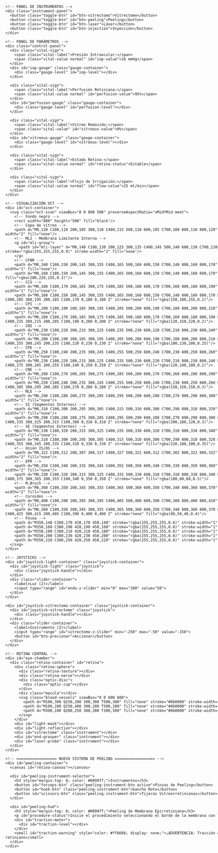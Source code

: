 <!DOCTYPE html>
<html lang="es">
<head>
  <meta charset="UTF-8">
  <meta name="viewport" content="width=device-width, initial-scale=1.0, maximum-scale=1.0, user-scalable=no">
  <title>Simulador Quirúrgico Retiniano Avanzado</title>
  <style>
    /* ================== ESTILOS BASE ================== */
    * {
      box-sizing: border-box;
      -webkit-tap-highlight-color: transparent;
    }
    
    body {
      margin: 0;
      padding: 0;
      background: #000;
      overflow: hidden;
      font-family: -apple-system, BlinkMacSystemFont, 'Segoe UI', Roboto, Oxygen, Ubuntu, Cantarell, sans-serif;
      color: white;
      touch-action: manipulation;
    }
    
    #container {
      position: relative;
      width: 100vw;
      height: 100vh;
      perspective: 1200px;
    }
    
    /* ================== RETINA CENTRAL ================== */
    #eye-chamber {
      position: absolute;
      width: 100%;
      height: 100%;
      display: flex;
      justify-content: center;
      align-items: center;
      touch-action: none;
    }
    
    .retina-container {
      position: relative;
      width: 80vmin;
      height: 80vmin;
      max-width: 600px;
      max-height: 600px;
      transform-style: preserve-3d;
      perspective: 1200px;
      border-radius: 50%;
      overflow: hidden;
      transition: transform 0.3s ease;
    }
    
    .retina-sphere {
      position: absolute;
      width: 100%;
      height: 100%;
      border-radius: 50%;
      background: radial-gradient(circle at center, #400000 0%, #300000 40%, #200000 70%, #100000 90%);
      transform: rotateX(20deg) translateZ(50px);
      box-shadow: inset 0 0 150px rgba(200,0,0,0.3),
                  inset 0 0 50px rgba(255,0,0,0.2),
                  0 0 100px rgba(0,0,0,0.9);
    }
    
    .retina-texture {
      position: absolute;
      width: 100%;
      height: 100%;
      background: radial-gradient(circle at 50% 50%, rgba(255,200,200,0.3) 0%, rgba(255,150,150,0.2) 80%),
                  url('data:image/svg+xml;utf8,<svg xmlns="http://www.w3.org/2000/svg" width="100" height="100" viewBox="0 0 100 100"><circle cx="50" cy="50" r="40" fill="none" stroke="rgba(255,100,100,0.2)" stroke-width="1"/></svg>');
      background-size: 100%, 20px 20px;
      opacity: 0.9;
      border-radius: 50%;
      mix-blend-mode: multiply;
    }
    
    .macula {
      position: absolute;
      width: 80px;
      height: 80px;
      background: radial-gradient(circle at center, rgba(255,220,180,0.5) 0%, rgba(255,200,150,0.3) 70%, transparent 100%);
      border-radius: 50%;
      top: 50%;
      left: 50%;
      transform: translate(-50%, -50%);
      z-index: 2;
    }
    
    .blood-vessels {
      position: absolute;
      width: 100%;
      height: 100%;
      z-index: 3;
      pointer-events: none;
    }
    
    .retina-nerve {
      position: absolute;
      width: 100%;
      height: 100%;
      border-radius: 50%;
      background: url('data:image/svg+xml;utf8,<svg xmlns="http://www.w3.org/2000/svg" width="200" height="200"><path d="M0,0 Q50,50 100,0 T200,0" stroke="rgba(255,255,255,0.05)" stroke-width="2" fill="none"/></svg>') center/cover;
      pointer-events: none;
      opacity: 0.5;
      z-index: 4;
    }
    
    .optic-disc {
      position: absolute;
      width: 70px;
      height: 70px;
      background-color: rgba(200,100,100,0.3);
      border-radius: 50%;
      top: 50%;
      left: 25%;
      transform: translate(-50%, -50%);
      box-shadow: inset 0 0 15px rgba(200,50,50,0.4), 0 0 20px rgba(200,50,50,0.3);
      z-index: 5;
    }
    
    .optic-cup {
      position: absolute;
      width: 30px;
      height: 30px;
      background-color: rgba(200,50,50,0.4);
      border-radius: 50%;
      top: 50%;
      left: 50%;
      transform: translate(-50%, -50%);
      box-shadow: inset 0 0 10px rgba(150,30,30,0.5);
      z-index: 6;
    }
    
    /* ================== CAMPO DE VISIÓN – Endoiluminador ================== */
    #light-mask {
      position: absolute;
      top: 0;
      left: 0;
      width: 100%;
      height: 100%;
      background: rgba(0,0,0,0.85);
      mask-image: radial-gradient(circle at var(--light-x, 50%) var(--light-y, 50%), transparent var(--light-size, 80px), black calc(var(--light-size, 80px) + 40px));
      -webkit-mask-image: radial-gradient(circle at var(--light-x, 50%) var(--light-y, 50%), transparent var(--light-size, 80px), black calc(var(--light-size, 80px) + 40px));
      transition: all 0.3s ease;
      border-radius: 50%;
      pointer-events: none;
      z-index: 7;
    }
    
    #light-reflection {
      position: absolute;
      width: 100%;
      height: 100%;
      background: radial-gradient(circle at var(--light-x, 50%) var(--light-y, 50%), rgba(255,255,220,0.9) calc(var(--light-size, 80px)*0.2), rgba(255,200,150,0.5) calc(var(--light-size, 80px)*0.4), transparent var(--light-size, 80px));
      opacity: 0;
      transition: opacity 0.3s ease;
      border-radius: 50%;
      pointer-events: none;
      z-index: 8;
    }
    
    /* ================== INSTRUMENTOS QUIRÚRGICOS ================== */
    #vitrectome, #end-grasper, #laser-probe {
      position: absolute;
      left: 50%;
      top: 50%;
      transform: translate(-50%, -50%);
      display: none;
      z-index: 10;
    }
    
    #vitrectome {
      width: 20px;
      height: 120px;
      background: linear-gradient(to bottom, #aaa, #ddd 20%, #fff 40%, #ddd 60%, #aaa 80%);
      border: 1px solid #999;
      border-radius: 10px;
      box-shadow: 0 0 10px rgba(0,0,0,0.5);
    }
    
    #vitrectome::after {
      content: '';
      position: absolute;
      bottom: -8px;
      left: 50%;
      transform: translateX(-50%);
      width: 15px;
      height: 15px;
      background: radial-gradient(circle, #fff 0%, #ccc 50%, #999 100%);
      border-radius: 50%;
      box-shadow: 0 0 5px rgba(0,0,0,0.5);
    }
    
    #end-grasper {
      width: 18px;
      height: 110px;
      background: linear-gradient(to bottom, #bbb, #eee 20%, #fff 40%, #eee 60%, #bbb 80%);
      border: 1px solid #999;
      border-radius: 10px;
      box-shadow: 0 0 8px rgba(0,0,0,0.5);
    }
    
    #end-grasper::after {
      content: '';
      position: absolute;
      bottom: -10px;
      left: 50%;
      transform: translateX(-50%);
      width: 12px;
      height: 8px;
      background: #fff;
      border-radius: 4px;
      box-shadow: 0 0 5px rgba(0,0,0,0.5);
    }
    
    #laser-probe {
      width: 4px;
      height: 100px;
      background: linear-gradient(to bottom, #f00, #ff0 30%, #f00 70%);
      border-radius: 2px;
      box-shadow: 0 0 10px rgba(255,0,0,0.8);
    }

    /* ================== NUEVOS ESTILOS PARA PEELING (de practica6) ================== */
    #peeling-container {
      position: absolute;
      top: 0;
      left: 0;
      width: 100%;
      height: 100%;
      display: none;
      z-index: 20;
    }

    #retina-canvas {
      position: absolute;
      top: 50%;
      left: 50%;
      transform: translate(-50%, -50%);
      border-radius: 50%;
      box-shadow: 0 0 60px rgba(0, 100, 255, 0.3);
      cursor: crosshair;
      z-index: 21;
    }
    
    #peeling-hud {
      position: absolute;
      bottom: 20px;
      left: 50%;
      transform: translateX(-50%);
      background: rgba(0, 0, 0, 0.7);
      color: white;
      padding: 15px;
      border-radius: 10px;
      border-top: 3px solid #0099ff;
      max-width: 600px;
      text-align: center;
      z-index: 22;
    }
    
    #traction-meter {
      margin-top: 10px;
      height: 10px;
      background: #333;
      border-radius: 5px;
      overflow: hidden;
    }
    
    #traction-level {
      height: 100%;
      width: 0%;
      background: linear-gradient(90deg, #00ff00, #ffcc00, #ff0000);
      transition: width 0.1s;
    }
    
    .complication {
      position: absolute;
      background: rgba(200, 0, 0, 0.7);
      border-radius: 50%;
      pointer-events: none;
      transform: translate(-50%, -50%);
      z-index: 23;
    }
    
    #peeling-instrument-selector {
      position: absolute;
      top: 20px;
      right: 20px;
      background: rgba(0, 0, 0, 0.7);
      padding: 10px;
      border-radius: 10px;
      color: white;
      z-index: 24;
    }
    
    .peeling-instrument-btn {
      background: #333;
      border: none;
      color: white;
      padding: 8px 12px;
      margin: 5px;
      border-radius: 5px;
      cursor: pointer;
    }
    
    .peeling-instrument-btn.active {
      background: #0099ff;
      box-shadow: 0 0 10px rgba(0, 153, 255, 0.7);
    }
    
    .membrane-flap {
      position: absolute;
      background: rgba(150, 200, 255, 0.3);
      border: 1px solid rgba(180, 220, 255, 0.6);
      border-radius: 50%;
      transform-origin: center;
      pointer-events: none;
      z-index: 25;
    }

    /* ================== INTERFAZ DE USUARIO ================== */
    /* Panel de instrumentos */
    .instrument-panel {
      position: absolute;
      top: 20px;
      left: 50%;
      transform: translateX(-50%);
      background: rgba(0,0,0,0.7);
      padding: 12px 15px;
      border-radius: 10px;
      z-index: 5000;
      display: flex;
      flex-wrap: wrap;
      justify-content: center;
      max-width: 95%;
      box-shadow: 0 4px 15px rgba(0,0,0,0.5);
    }
    
    .toggle-btn {
      background: #1e3a8a;
      color: white;
      padding: 10px 15px;
      border: none;
      border-radius: 8px;
      cursor: pointer;
      font-size: clamp(0.8rem, 2.5vw, 1rem);
      margin: 5px;
      min-width: 80px;
      transition: all 0.2s;
      font-weight: 500;
    }
    
    .toggle-btn.active {
      background: #3b82f6;
      box-shadow: 0 0 15px #3b82f6;
    }
    
    /* Panel de controles */
    .control-panel {
      position: absolute;
      right: 20px;
      top: 150px;
      background: rgba(10,10,10,0.95);
      padding: 15px;
      border-radius: 12px;
      z-index: 5000;
      font-size: clamp(0.7rem, 2vw, 0.9rem);
      width: 160px;
      max-height: 80vh;
      overflow-y: auto;
      -webkit-overflow-scrolling: touch;
      box-shadow: 0 4px 15px rgba(0,0,0,0.5);
      border: 1px solid #333;
    }
    
    .vital-sign {
      display: flex;
      justify-content: space-between;
      margin: 12px 0;
      flex-wrap: wrap;
    }
    
    .vital-label {
      color: #ccc;
      font-size: 0.85em;
      width: 60%;
    }
    
    .vital-value {
      font-family: 'Courier New', monospace;
      font-weight: bold;
      font-size: 0.95em;
      width: 40%;
      text-align: right;
    }
    
    .normal { color: #2ecc71; }
    .warning { color: #f39c12; }
    .danger { color: #e74c3c; }
    
    .gauge-container {
      width: 100%;
      height: 8px;
      background: #333;
      border-radius: 4px;
      margin: 5px 0 12px 0;
      overflow: hidden;
    }
    
    .gauge-level {
      height: 100%;
      border-radius: 4px;
      transition: width 0.5s ease;
    }
    
    #iop-gauge .gauge-level {
      background: linear-gradient(to right, #2ecc71, #f39c12, #e74c3c);
    }
    
    #perfusion-gauge .gauge-level {
      background: linear-gradient(to right, #3498db, #9b59b6);
    }
    
    #vitreous-gauge .gauge-level {
      background: linear-gradient(to right, #1abc9c, #f1c40f);
    }
    
    /* Joysticks */
    .joystick-container {
      position: absolute;
      bottom: 20px;
      display: flex;
      flex-direction: column;
      align-items: center;
      gap: 15px;
      z-index: 3000;
    }
    
    #joystick-light-container {
      left: 20px;
    }
    
    #joystick-vitrectomo-container {
      right: 20px;
    }
    
    .joystick {
      width: 90px;
      height: 90px;
      background: rgba(255,255,255,0.1);
      border: 2px solid rgba(255,255,255,0.3);
      border-radius: 50%;
      display: flex;
      align-items: center;
      justify-content: center;
      touch-action: none;
      position: relative;
      box-shadow: 0 4px 10px rgba(0,0,0,0.3);
    }
    
    .joystick .joystick-handle {
      width: 35px;
      height: 35px;
      background: rgba(255,255,255,0.6);
      border-radius: 50%;
      position: absolute;
      transition: transform 0.1s ease;
    }
    
    /* Controles Z */
    .slider-container {
      display: flex;
      flex-direction: column;
      align-items: center;
      width: 100%;
      background: rgba(0,0,0,0.5);
      padding: 10px;
      border-radius: 10px;
    }
    
    .slider-container label {
      font-size: 0.75rem;
      margin-bottom: 8px;
      text-align: center;
      color: #eee;
      font-weight: 500;
    }
    
    input[type="range"] {
      width: 100%;
      -webkit-appearance: none;
      height: 8px;
      background: #333;
      border-radius: 4px;
      margin: 5px 0 10px 0;
    }
    
    input[type="range"]::-webkit-slider-thumb {
      -webkit-appearance: none;
      width: 20px;
      height: 20px;
      background: #3b82f6;
      border-radius: 50%;
      cursor: pointer;
      border: 2px solid white;
    }
    
    #btn-precionar {
      background: #dc2626;
      color: white;
      padding: 10px 15px;
      border: none;
      border-radius: 8px;
      cursor: pointer;
      font-size: 0.9rem;
      margin-top: 5px;
      width: 100%;
      font-weight: bold;
      box-shadow: 0 2px 8px rgba(0,0,0,0.3);
      transition: all 0.2s;
    }
    
    #btn-precionar:active {
      transform: scale(0.95);
    }
    
    /* Mini mapa */
    #miniMapContainer {
      position: absolute;
      top: 20px;
      right: 20px;
      width: 150px;
      height: 110px;
      overflow: hidden;
      border-radius: 8px;
      z-index: 2000;
      background: rgba(0,0,0,0.7);
      border: 1px solid #333;
      box-shadow: 0 4px 10px rgba(0,0,0,0.3);
    }
    
    #eyeCrossSection {
      width: 100%;
      height: 100%;
      display: block;
    }
    
    /* OCT */
    #oct-container {
      position: absolute;
      top: 150px;
      left: 20px;
      z-index: 1000;
      width: 180px;
      height: 140px;
      background: rgba(0,0,0,0.7);
      border-radius: 8px;
      border: 1px solid #333;
      overflow: hidden;
      box-shadow: 0 4px 10px rgba(0,0,0,0.3);
    }
    
    #oct-container svg {
      width: 100%;
      height: 100%;
    }
    
    /* Efectos visuales */
    .laser-spot {
      width: 25px;
      height: 25px;
      background: radial-gradient(circle, rgba(255,50,50,0.8), transparent 70%);
      border-radius: 50%;
      position: absolute;
      pointer-events: none;
      animation: laser-fade 2.5s ease-out forwards;
      z-index: 15;
    }
    
    @keyframes laser-fade {
      0% { opacity: 1; transform: scale(1); }
      100% { opacity: 0; transform: scale(0.3); }
    }
    
    .laser-burn {
      width: 6px;
      height: 6px;
      background: radial-gradient(circle, white 0%, rgba(255,255,255,0.6) 60%, transparent 80%);
      border-radius: 50%;
      position: absolute;
      pointer-events: none;
      z-index: 16;
    }
    
    .vitreous-particle {
      width: 5px;
      height: 5px;
      background: rgba(255,255,255,0.9);
      border-radius: 50%;
      position: absolute;
      pointer-events: none;
      animation: float-particle 1.5s ease-out forwards;
      z-index: 12;
    }
    
    @keyframes float-particle {
      100% { transform: translate(var(--tx, 0px), var(--ty, 0px)); opacity: 0; }
    }
    
    .injection-bubble {
      position: absolute;
      background: rgba(200,230,255,0.7);
      border-radius: 50%;
      pointer-events: none;
      z-index: 3;
      filter: blur(1px);
      animation: bubble-float 4s ease-in-out forwards;
    }
    
    @keyframes bubble-float {
      100% { 
        transform: translate(calc(var(--tx)*1px), calc(var(--ty)*1px));
        opacity: 0;
      }
    }
    
    /* ================== RESPONSIVE ADJUSTMENTS ================== */
    @media (max-width: 768px) {
      .retina-container {
        width: 90vmin;
        height: 90vmin;
      }
      
      .instrument-panel {
        top: 10px;
        padding: 10px;
      }
      
      .toggle-btn {
        padding: 8px 12px;
        min-width: 70px;
        margin: 4px;
        font-size: 0.8rem;
      }
      
      .control-panel {
        width: 140px;
        padding: 12px;
        font-size: 0.75rem;
      }
      
      .joystick {
        width: 80px;
        height: 80px;
      }
      
      #miniMapContainer, #oct-container {
        width: 130px;
        height: 100px;
      }
    }
    
    @media (max-width: 480px) {
      .retina-container {
        width: 95vmin;
        height: 95vmin;
      }
      
      .instrument-panel {
        width: 98%;
        padding: 8px;
      }
      
      .toggle-btn {
        padding: 7px 10px;
        min-width: 65px;
        font-size: 0.75rem;
        margin: 3px;
      }
      
      .control-panel {
        width: 130px;
        padding: 10px;
        right: 10px;
      }
      
      .joystick {
        width: 75px;
        height: 75px;
      }
      
      .joystick-container {
        bottom: 15px;
      }
      
      #miniMapContainer, #oct-container {
        width: 110px;
        height: 85px;
      }
    }
  </style>
</head>
<body>
  <div id="container">
    <!-- MINI MAPA -->
    <div id="miniMapContainer">
      <svg id="eyeCrossSection" viewBox="0 0 800 600" preserveAspectRatio="xMidYMid meet">
        <defs>
          <radialGradient id="bgGradient" cx="50%" cy="50%" r="70%">
            <stop offset="0%" stop-color="#1E293B" />
            <stop offset="100%" stop-color="#0F172A" />
          </radialGradient>
          <radialGradient id="lensGradient" cx="50%" cy="50%" r="50%">
            <stop offset="0%" stop-color="#E0F7FA" stop-opacity="0.9" />
            <stop offset="70%" stop-color="#B2EBF2" stop-opacity="0.8" />
            <stop offset="100%" stop-color="#80DEEA" stop-opacity="0.7" />
          </radialGradient>
          <filter id="dropShadow" x="-20%" y="-20%" width="140%" height="140%">
            <feGaussianBlur in="SourceAlpha" stdDeviation="8" />
            <feOffset dx="0" dy="4" result="offsetblur" />
            <feComponentTransfer>
              <feFuncA type="linear" slope="0.3" />
            </feComponentTransfer>
            <feMerge>
              <feMergeNode />
              <feMergeNode in="SourceGraphic" />
            </feMerge>
          </filter>
        </defs>
        <rect width="800" height="600" fill="url(#bgGradient)" />
        <ellipse cx="400" cy="150" rx="100" ry="65" fill="url(#lensGradient)" filter="url(#dropShadow)" />
        <ellipse cx="400" cy="150" rx="95" ry="60" fill="none" stroke="#B3E5FC" stroke-width="2" />
        <circle cx="400" cy="150" r="55" fill="none" stroke="url(#irisGradient)" stroke-width="15" />
        <circle cx="400" cy="150" r="30" fill="#000000" />
        <circle cx="400" cy="300" r="250" fill="none" stroke="#E0E0E0" stroke-width="4" />
        <circle cx="400" cy="300" r="240" fill="#400000" opacity="0.8" />
        <circle id="miniCenter" cx="400" cy="300" r="8" fill="#00f7ff" />
        <line id="probeLight" x1="225" y1="100" x2="350" y2="300" stroke="#FFFFFF" stroke-width="9" stroke-linecap="round" />
        <line id="probeLightInner" x1="225" y1="100" x2="350" y2="300" stroke="#FFFFFF" stroke-width="6" stroke-linecap="round" />
        <line id="probeForceps" x1="575" y1="100" x2="450" y2="300" stroke="#FFFFFF" stroke-width="9" stroke-linecap="round" />
        <line id="probeForcepsInner" x1="575" y1="100" x2="450" y2="300" stroke="#FFFFFF" stroke-width="6" stroke-linecap="round" />
      </svg>
    </div>

    <!-- PANEL DE INSTRUMENTOS -->
    <div class="instrument-panel">
      <button class="toggle-btn" id="btn-vitrectomo">Vitrectomo</button>
      <button class="toggle-btn" id="btn-peeling">Peeling</button>
      <button class="toggle-btn" id="btn-laser">Láser</button>
      <button class="toggle-btn" id="btn-injection">Inyección</button>
    </div>

    <!-- PANEL DE PARÁMETROS -->
    <div class="control-panel">
      <div class="vital-sign">
        <span class="vital-label">Presión Intraocular:</span>
        <span class="vital-value normal" id="iop-value">16 mmHg</span>
      </div>
      <div id="iop-gauge" class="gauge-container">
        <div class="gauge-level" id="iop-level"></div>
      </div>
      
      <div class="vital-sign">
        <span class="vital-label">Perfusión Retiniana:</span>
        <span class="vital-value normal" id="perfusion-value">95%</span>
      </div>
      <div id="perfusion-gauge" class="gauge-container">
        <div class="gauge-level" id="perfusion-level"></div>
      </div>
      
      <div class="vital-sign">
        <span class="vital-label">Vitreo Removido:</span>
        <span class="vital-value" id="vitreous-value">0%</span>
      </div>
      <div id="vitreous-gauge" class="gauge-container">
        <div class="gauge-level" id="vitreous-level"></div>
      </div>
      
      <div class="vital-sign">
        <span class="vital-label">Estado Retina:</span>
        <span class="vital-value normal" id="retina-status">Estable</span>
      </div>
      
      <div class="vital-sign">
        <span class="vital-label">Flujo de Irrigación:</span>
        <span class="vital-value normal" id="flow-value">25 ml/min</span>
      </div>
    </div>

    <!-- VISUALIZACIÓN OCT -->
    <div id="oct-container">
      <svg class="oct-scan" viewBox="0 0 800 500" preserveAspectRatio="xMidYMid meet">
        <!-- Fondo negro -->
        <rect width="800" height="500" fill="black"/>
        <!-- Capa de vítreo -->
        <path d="M0,120 C100,110 200,105 300,110 C400,115 500,110 600,105 C700,100 800,110 800,120" stroke="rgba(0,0,255,0.1)" stroke-width="2" fill="none"/>
        <!-- MLI - Membrana Limitante Interna -->
        <g id="mli-group">
          <path id="mli-layer" d="M0,140 C100,130 200,125 300,135 C400,145 500,140 600,130 C700,120 800,140 800,150" stroke="rgba(255,255,255,0.9)" stroke-width="2" fill="none"/>
        </g>
        <!-- CFNR -->
        <path d="M0,160 C100,150 200,145 300,155 C400,165 500,160 600,150 C700,140 800,160 800,170" stroke="rgba(255,255,255,0.8)" stroke-width="1" fill="none"/>
        <path d="M0,160 C100,150 200,145 300,155 C400,165 500,160 600,150 C700,140 800,160 800,170" stroke="none" fill="rgba(200,220,255,0.3)"/>
        <!-- CCG -->
        <path d="M0,180 C100,170 200,165 300,175 C400,185 500,180 600,170 C700,160 800,180 800,190" stroke="rgba(255,255,255,0.8)" stroke-width="1" fill="none"/>
        <path d="M0,160 C100,150 200,145 300,155 C400,165 500,160 600,150 C700,140 800,160 800,170 L800,190 C700,180 600,190 500,200 C400,205 300,195 200,185 C100,170 0,180 0,180 Z" stroke="none" fill="rgba(150,180,255,0.2)"/>
        <!-- CPI -->
        <path d="M0,200 C100,190 200,185 300,195 C400,205 500,200 600,190 C700,180 800,200 800,210" stroke="rgba(255,255,255,0.8)" stroke-width="1" fill="none"/>
        <path d="M0,180 C100,170 200,165 300,175 C400,185 500,180 600,170 C700,160 800,180 800,190 L800,210 C700,200 600,210 500,220 C400,225 300,215 200,205 C100,190 0,200 0,200 Z" stroke="none" fill="rgba(120,150,220,0.2)"/>
        <!-- CNI -->
        <path d="M0,230 C100,220 200,215 300,225 C400,235 500,230 600,220 C700,210 800,230 800,240" stroke="rgba(255,255,255,0.8)" stroke-width="1" fill="none"/>
        <path d="M0,200 C100,190 200,185 300,195 C400,205 500,200 600,190 C700,180 800,200 800,210 L800,240 C700,230 600,240 500,250 C400,255 300,245 200,235 C100,220 0,230 0,230 Z" stroke="none" fill="rgba(100,130,200,0.25)"/>
        <!-- CPE -->
        <path d="M0,250 C100,240 200,235 300,245 C400,255 500,250 600,240 C700,230 800,250 800,260" stroke="rgba(255,255,255,0.8)" stroke-width="1" fill="none"/>
        <path d="M0,230 C100,220 200,215 300,225 C400,235 500,230 600,220 C700,210 800,230 800,240 L800,260 C700,250 600,260 500,270 C400,275 300,265 200,255 C100,240 0,250 0,250 Z" stroke="none" fill="rgba(120,140,180,0.2)"/>
        <!-- CNE -->
        <path d="M0,280 C100,270 200,265 300,275 C400,285 500,280 600,270 C700,260 800,280 800,290" stroke="rgba(255,255,255,0.8)" stroke-width="1" fill="none"/>
        <path d="M0,250 C100,240 200,235 300,245 C400,255 500,250 600,240 C700,230 800,250 800,260 L800,290 C700,280 600,290 500,300 C400,305 300,295 200,285 C100,270 0,280 0,280 Z" stroke="none" fill="rgba(150,150,150,0.3)"/>
        <!-- MLE -->
        <path d="M0,290 C100,280 200,275 300,285 C400,295 500,290 600,280 C700,270 800,290 800,300" stroke="rgba(255,255,255,0.9)" stroke-width="1" fill="none"/>
        <!-- SI (Segmentos Internos) -->
        <path d="M0,310 C100,300 200,295 300,305 C400,315 500,310 600,300 C700,290 800,310 800,320" stroke="rgba(255,255,255,0.8)" stroke-width="1" fill="none"/>
        <path d="M0,290 C100,280 200,275 300,285 C400,295 500,290 600,280 C700,270 800,290 800,300 L800,320 C700,310 600,320 500,330 C400,335 300,325 200,315 C100,300 0,310 0,310 Z" stroke="none" fill="rgba(200,180,120,0.3)"/>
        <!-- SE (Segmentos Externos) -->
        <path d="M0,330 C100,320 200,315 300,325 C400,335 500,330 600,320 C700,310 800,330 800,340" stroke="rgba(255,255,255,0.8)" stroke-width="1" fill="none"/>
        <path d="M0,310 C100,300 200,295 300,305 C400,315 500,310 600,300 C700,290 800,310 800,320 L800,340 C700,330 600,340 500,350 C400,355 300,345 200,335 C100,320 0,330 0,330 Z" stroke="none" fill="rgba(220,180,100,0.35)"/>
        <!-- Unión IS/OS -->
        <path d="M0,322 C100,312 200,307 300,317 C400,327 500,322 600,312 C700,302 800,322 800,332" stroke="rgba(255,255,255,0.9)" stroke-width="2" fill="none"/>
        <!-- EPR -->
        <path d="M0,350 C100,340 200,335 300,345 C400,355 500,350 600,340 C700,330 800,350 800,360" stroke="rgba(255,255,255,0.9)" stroke-width="2" fill="none"/>
        <path d="M0,330 C100,320 200,315 300,325 C400,335 500,330 600,320 C700,310 800,330 800,340 L800,360 C700,350 600,360 500,370 C400,375 300,365 200,355 C100,340 0,350 0,350 Z" stroke="none" fill="rgba(100,80,60,0.5)"/>
        <!-- M.Bruch -->
        <path d="M0,360 C100,350 200,345 300,355 C400,365 500,360 600,350 C700,340 800,360 800,370" stroke="rgba(255,255,255,0.9)" stroke-width="2" fill="none"/>
        <!-- Coroides -->
        <path d="M0,400 C100,390 200,385 300,395 C400,405 500,400 600,390 C700,380 800,400 800,410" stroke="rgba(255,255,255,0.5)" stroke-width="1" fill="none"/>
        <path d="M0,360 C100,350 200,345 300,355 C400,365 500,360 600,350 C700,340 800,360 800,370 L800,410 C700,400 600,410 500,420 C400,425 300,415 200,405 C100,390 0,400 0,400 Z" stroke="none" fill="rgba(80,50,40,0.4)"/>
        <!-- Fóvea -->
        <path d="M350,140 C380,170 420,170 450,140" stroke="rgba(255,255,255,0.6)" stroke-width="1" fill="none"/>
        <path d="M350,160 C380,190 420,190 450,160" stroke="rgba(255,255,255,0.6)" stroke-width="1" fill="none"/>
        <path d="M350,180 C380,210 420,210 450,180" stroke="rgba(255,255,255,0.6)" stroke-width="1" fill="none"/>
        <path d="M350,200 C380,230 420,230 450,200" stroke="rgba(255,255,255,0.6)" stroke-width="1" fill="none"/>
        <path d="M350,220 C380,250 420,250 450,220" stroke="rgba(255,255,255,0.6)" stroke-width="1" fill="none"/>
      </svg>
    </div>

    <!-- JOYSTICKS -->
    <div id="joystick-light-container" class="joystick-container">
      <div id="joystick-light" class="joystick">
        <div class="joystick-handle"></div>
      </div>
      <div class="slider-container">
        <label>Luz (Z)</label>
        <input type="range" id="endo-z-slider" min="0" max="200" value="50">
      </div>
    </div>

    <div id="joystick-vitrectomo-container" class="joystick-container">
      <div id="joystick-vitrectomo" class="joystick">
        <div class="joystick-handle"></div>
      </div>
      <div class="slider-container">
        <label>Instrumento (Z)</label>
        <input type="range" id="vitrectomo-z-slider" min="-250" max="-50" value="-150">
        <button id="btn-precionar">Accionar</button>
      </div>
    </div>

    <!-- RETINA CENTRAL -->
    <div id="eye-chamber">
      <div class="retina-container" id="retina">
        <div class="retina-sphere">
          <div class="retina-texture"></div>
          <div class="retina-nerve"></div>
          <div class="optic-disc">
            <div class="optic-cup"></div>
          </div>
          <div class="macula"></div>
          <svg class="blood-vessels" viewBox="0 0 600 600">
            <path d="M100,300 Q250,200 300,300 T500,300" fill="none" stroke="#8b0000" stroke-width="2" stroke-opacity="0.7"/>
            <path d="M100,280 Q250,400 300,280 T500,280" fill="none" stroke="#8b0000" stroke-width="1.5" stroke-opacity="0.6"/>
            <path d="M300,100 Q200,250 300,300 T300,500" fill="none" stroke="#8b0000" stroke-width="1.8" stroke-opacity="0.7"/>
          </svg>
        </div>
        <div id="light-mask"></div>
        <div id="light-reflection"></div>
        <div id="vitrectome" class="instrument"></div>
        <div id="end-grasper" class="instrument"></div>
        <div id="laser-probe" class="instrument"></div>
      </div>
    </div>

    <!-- ================== NUEVO SISTEMA DE PEELING ================== -->
    <div id="peeling-container">
      <canvas id="retina-canvas"></canvas>
      
      <div id="peeling-instrument-selector">
        <h3 style="margin-top: 0; color: #0099ff;">Instrumentos</h3>
        <button id="forceps-btn" class="peeling-instrument-btn active">Pinzas de Peeling</button>
        <button id="hook-btn" class="peeling-instrument-btn">Gancho Roto</button>
        <button id="scissors-btn" class="peeling-instrument-btn">Tijeras Vitreorretinianas</button>
      </div>
      
      <div id="peeling-hud">
        <h3 style="margin-top: 0; color: #0099ff;">Peeling de Membrana Epirretiniana</h3>
        <p id="procedure-status">Inicie el procedimiento seleccionando el borde de la membrana con las pinzas</p>
        <div id="traction-meter">
          <div id="traction-level"></div>
        </div>
        <small id="traction-warning" style="color: #ff6666; display: none;">¡ADVERTENCIA: Tracción excesiva! Riesgo de desgarro retiniano</small>
      </div>
    </div>
  </div>

  <script src="https://cdnjs.cloudflare.com/ajax/libs/gsap/3.12.2/gsap.min.js"></script>
  <script>
    /* ================== VARIABLES GLOBALES ================== */
    let lightJoystickX = 50, lightJoystickY = 50;
    let vitrectomoJoystickX = 50, vitrectomoJoystickY = 50;
    let currentDepth = parseInt(document.getElementById('vitrectomo-z-slider').value);
    let activeInstrument = null;
    let iop = 16; // mmHg
    let perfusion = 95; // %
    let vitreousRemoved = 0; // %
    let flowRate = 25; // ml/min
    let retinaStatus = 'Estable';

    /* ================== VARIABLES PARA EL SISTEMA DE PEELING ================== */
    let peelingState = {
      step: 'ready', // ready, grasping, peeling, complete
      instrument: 'forceps',
      traction: 0,
      complication: false,
      membraneDetached: false,
      flapCreated: false,
      flapPosition: { x: 0, y: 0 }
    };
    
    let peelingInstruments = {
      forceps: {
        position: { x: 0, y: 0 },
        size: 20,
        angle: 0,
        grasping: false,
        gripPosition: null
      },
      hook: {
        position: { x: 0, y: 0 },
        size: 15
      },
      scissors: {
        position: { x: 0, y: 0 },
        size: 25
      }
    };
    
    let retinaModel = {
      center: { x: 0, y: 0 },
      radius: 0,
      points: []
    };
    
    let membraneModel = {
      points: [],
      thickness: 1.5,
      elasticity: 0.85,
      adhesion: 0.7,
      detachedPoints: 0,
      flapPoints: []
    };

    /* ================== GESTIÓN DE INSTRUMENTOS ================== */
    function toggleInstrument(btnId, instrumentId) {
      const btn = document.getElementById(btnId);
      
      if(btn.classList.contains('active')) {
        btn.classList.remove('active');
        if(instrumentId === 'peeling') {
          endPeeling();
        } else {
          document.getElementById(instrumentId).style.display = 'none';
        }
        activeInstrument = null;
      } else {
        // Desactivar todos los instrumentos primero
        document.querySelectorAll('.toggle-btn').forEach(b => b.classList.remove('active'));
        document.querySelectorAll('.instrument').forEach(i => i.style.display = 'none');
        
        // Activar el seleccionado
        btn.classList.add('active');
        activeInstrument = instrumentId;
        
        if(instrumentId === 'peeling') {
          initPeeling();
        } else {
          document.getElementById(instrumentId).style.display = 'block';
        }
      }
    }

    // Event listeners para instrumentos
    document.getElementById('btn-vitrectomo').addEventListener('click', () => toggleInstrument('btn-vitrectomo', 'vitrectome'));
    document.getElementById('btn-peeling').addEventListener('click', () => toggleInstrument('btn-peeling', 'peeling'));
    document.getElementById('btn-laser').addEventListener('click', () => toggleInstrument('btn-laser', 'laser-probe'));
    document.getElementById('btn-injection').addEventListener('click', performInjection);

    /* ================== BOTÓN DE ACCIÓN PRINCIPAL ================== */
    document.getElementById('btn-precionar').addEventListener('click', () => {
      if(!activeInstrument) return;
      
      const instrument = document.getElementById(activeInstrument);
      const retinaRect = document.getElementById('retina').getBoundingClientRect();
      const instRect = instrument.getBoundingClientRect();
      
      const x = instRect.left + instRect.width/2 - retinaRect.left;
      const y = instRect.top + instRect.height/2 - retinaRect.top;
      
      const syntheticEvent = { 
        clientX: retinaRect.left + x, 
        clientY: retinaRect.top + y,
        preventDefault: () => {}
      };
      
      if(activeInstrument === 'laser-probe') {
        laserFunction(syntheticEvent);
      } else if(activeInstrument === 'vitrectome') {
        vitrectomyFunction(syntheticEvent);
      }
    });

    /* ================== FUNCIONES DE INSTRUMENTOS ================== */
    function laserFunction(e) {
      const retina = document.getElementById('retina');
      const rect = retina.getBoundingClientRect();
      
      // Crear efecto de láser
      const laserSpot = document.createElement('div');
      laserSpot.className = 'laser-spot';
      laserSpot.style.left = (e.clientX - rect.left - 12) + 'px';
      laserSpot.style.top = (e.clientY - rect.top - 12) + 'px';
      retina.appendChild(laserSpot);
      
      // Crear marca de quemadura
      const burnMark = document.createElement('div');
      burnMark.className = 'laser-burn';
      burnMark.style.left = (e.clientX - rect.left - 3) + 'px';
      burnMark.style.top = (e.clientY - rect.top - 3) + 'px';
      retina.appendChild(burnMark);
      
      // Afectar parámetros
      iop += 0.5;
      perfusion -= 0.2;
      
      // Eliminar después de la animación
      setTimeout(() => {
        laserSpot.remove();
        burnMark.remove();
      }, 2500);
    }

    function vitrectomyFunction(e) {
      const retina = document.getElementById('retina');
      const rect = retina.getBoundingClientRect();
      
      // Crear partículas de vítreo
      for (let i = 0; i < 8; i++) {
        const particle = document.createElement('div');
        particle.className = 'vitreous-particle';
        particle.style.left = (e.clientX - rect.left + (Math.random()*20 - 10)) + 'px';
        particle.style.top = (e.clientY - rect.top + (Math.random()*20 - 10)) + 'px';
        particle.style.setProperty('--tx', Math.random()*40 - 20);
        particle.style.setProperty('--ty', Math.random()*40 - 20);
        retina.appendChild(particle);
        
        setTimeout(() => particle.remove(), 1500);
      }
      
      // Actualizar progreso y parámetros
      vitreousRemoved = Math.min(100, vitreousRemoved + 0.8);
      iop -= 0.3;
      flowRate += 0.1;
    }

    function performInjection() {
      const retina = document.getElementById('retina');
      retina.style.background = `
        radial-gradient(circle at 35% 45%, rgba(100,150,255,0.2) 0%, rgba(50,100,255,0.3) 70%, rgba(20,50,255,0.2) 100%),
        repeating-linear-gradient(45deg, rgba(100,150,255,0.1) 0px, rgba(100,150,255,0.1) 1px, transparent 1px, transparent 10px)`;
      
      // Crear burbujas de inyección
      for (let i = 0; i < 20; i++) {
        setTimeout(() => {
          const bubble = document.createElement('div');
          bubble.className = 'injection-bubble';
          bubble.style.left = `${50 + Math.random()*20}%`;
          bubble.style.top = `${50 + Math.random()*20}%`;
          bubble.style.width = `${5 + Math.random()*15}px`;
          bubble.style.height = bubble.style.width;
          bubble.style.setProperty('--tx', Math.random()*100 - 50);
          bubble.style.setProperty('--ty', Math.random()*100 - 50);
          retina.appendChild(bubble);
          
          setTimeout(() => bubble.remove(), 4000);
        }, i*200);
      }
      
      // Ajustar parámetros
      iop += 2;
      flowRate = 30;
      perfusion += 1;
    }

    /* ================== NUEVO SISTEMA DE PEELING ================== */
    function initPeeling() {
      const peelingContainer = document.getElementById('peeling-container');
      const retinaCanvas = document.getElementById('retina-canvas');
      const retinaRect = document.getElementById('retina').getBoundingClientRect();
      
      // Configurar canvas
      retinaCanvas.width = retinaRect.width;
      retinaCanvas.height = retinaRect.height;
      retinaModel.center = { x: retinaCanvas.width/2, y: retinaCanvas.height/2 };
      retinaModel.radius = retinaRect.width * 0.4;
      
      // Mostrar contenedor de peeling
      peelingContainer.style.display = 'block';
      
      // Inicializar modelos
      createRetinaModel();
      createMembraneModel();
      setupPeelingEventListeners();
      updatePeelingHUD();
      animatePeeling();
    }

    function endPeeling() {
      const peelingContainer = document.getElementById('peeling-container');
      peelingContainer.style.display = 'none';
      
      // Limpiar complicaciones
      document.querySelectorAll('.complication').forEach(el => el.remove());
      document.querySelectorAll('.membrane-flap').forEach(el => el.remove());
      
      // Restablecer estado
      peelingState = {
        step: 'ready',
        instrument: 'forceps',
        traction: 0,
        complication: false,
        membraneDetached: false,
        flapCreated: false,
        flapPosition: { x: 0, y: 0 }
      };
      
      // Actualizar OCT
      peelMLI_OCT();
      
      // Restaurar parámetros después del peeling
      setTimeout(() => {
        perfusion += 2;
        iop -= 1;
      }, 1000);
    }

    function createRetinaModel() {
      retinaModel.points = [];
      for(let angle = 0; angle < Math.PI * 2; angle += 0.02) {
        const radiusVariation = Math.sin(angle * 10) * 5 + Math.cos(angle * 3) * 8;
        retinaModel.points.push({
          x: retinaModel.center.x + (retinaModel.radius + radiusVariation) * Math.cos(angle),
          y: retinaModel.center.y + (retinaModel.radius + radiusVariation) * Math.sin(angle),
          originalX: retinaModel.center.x + (retinaModel.radius + radiusVariation) * Math.cos(angle),
          originalY: retinaModel.center.y + (retinaModel.radius + radiusVariation) * Math.sin(angle)
        });
      }
    }
    
    function createMembraneModel() {
      membraneModel.points = [];
      membraneModel.flapPoints = [];
      const baseRadius = retinaModel.radius * 0.7;
      
      for(let angle = 0; angle < Math.PI * 2; angle += 0.01) {
        const radiusVariation = Math.sin(angle * 15) * 3 + Math.cos(angle * 7) * 5;
        const radius = baseRadius + radiusVariation;
        
        membraneModel.points.push({
          x: retinaModel.center.x + radius * Math.cos(angle),
          y: retinaModel.center.y + radius * Math.sin(angle),
          originalX: retinaModel.center.x + radius * Math.cos(angle),
          originalY: retinaModel.center.y + radius * Math.sin(angle),
          detached: false,
          adhesion: 0.5 + Math.random() * 0.5,
          thickness: 0.8 + Math.random() * 0.4,
          flap: false
        });
      }
    }
    
    function drawPeelingScene() {
      const canvas = document.getElementById('retina-canvas');
      const ctx = canvas.getContext('2d');
      ctx.clearRect(0, 0, canvas.width, canvas.height);
      
      // Dibujar retina
      drawRetinaModel(ctx);
      
      // Dibujar membrana
      drawMembraneModel(ctx);
      
      // Dibujar instrumentos
      drawPeelingInstruments(ctx);
      
      // Efectos de complicaciones
      if(peelingState.complication) {
        drawComplications(ctx);
      }
    }
    
    function drawRetinaModel(ctx) {
      // Dibujar fondo transparente para ver la retina original
      ctx.globalAlpha = 0.5;
      ctx.fillStyle = 'rgba(0,0,0,0)';
      ctx.fillRect(0, 0, canvas.width, canvas.height);
      ctx.globalAlpha = 1.0;
    }
    
    function drawMembraneModel(ctx) {
      // Membrana intacta
      ctx.beginPath();
      let startedPath = false;
      
      membraneModel.points.forEach((point, index) => {
        if(!point.detached && !point.flap) {
          if(!startedPath) {
            ctx.moveTo(point.x, point.y);
            startedPath = true;
          } else {
            ctx.lineTo(point.x, point.y);
          }
        }
      });
      
      ctx.closePath();
      ctx.fillStyle = peelingState.step === 'ready' ? 'rgba(200, 140, 140, 0.4)' : 'rgba(100, 160, 220, 0.3)';
      ctx.strokeStyle = peelingState.step === 'ready' ? 'rgba(220, 160, 160, 0.8)' : 'rgba(150, 200, 255, 0.8)';
      ctx.lineWidth = 1.2;
      ctx.fill();
      ctx.stroke();
      
      // Estrías y pliegues
      ctx.beginPath();
      for(let i = 0; i < membraneModel.points.length; i += 15) {
        const point = membraneModel.points[i];
        if(!point.detached && !point.flap) {
          const nextIdx = (i + 20) % membraneModel.points.length;
          const nextPoint = membraneModel.points[nextIdx];
          
          if(!nextPoint.detached && !nextPoint.flap) {
            ctx.moveTo(point.x, point.y);
            ctx.lineTo(
              point.x + (nextPoint.x - point.x) * 0.4,
              point.y + (nextPoint.y - point.y) * 0.4
            );
            
            if(Math.random() > 0.7) {
              ctx.moveTo(point.x, point.y);
              ctx.lineTo(
                point.x + (Math.random() - 0.5) * 5,
                point.y + (Math.random() - 0.5) * 5
              );
            }
          }
        }
      }
      ctx.strokeStyle = 'rgba(255, 255, 255, 0.3)';
      ctx.lineWidth = 0.7;
      ctx.stroke();
      
      // Bordes despegados
      membraneModel.points.forEach((point, index) => {
        if(point.detached || point.flap) {
          const prevIdx = (index - 1 + membraneModel.points.length) % membraneModel.points.length;
          const nextIdx = (index + 1) % membraneModel.points.length;
          const prevPoint = membraneModel.points[prevIdx];
          const nextPoint = membraneModel.points[nextIdx];
          
          if((!prevPoint.detached && !prevPoint.flap) || (!nextPoint.detached && !nextPoint.flap)) {
            ctx.beginPath();
            ctx.moveTo(point.x, point.y);
            
            if(!prevPoint.detached && !prevPoint.flap) {
              ctx.lineTo(prevPoint.x, prevPoint.y);
            } else {
              ctx.lineTo(point.x - 5, point.y - 5);
            }
            
            if(!nextPoint.detached && !nextPoint.flap) {
              ctx.lineTo(nextPoint.x, nextPoint.y);
            } else {
              ctx.lineTo(point.x + 5, point.y + 5);
            }
            
            ctx.closePath();
            ctx.fillStyle = point.flap ? 'rgba(180, 220, 255, 0.6)' : 'rgba(150, 200, 255, 0.5)';
            ctx.fill();
            
            if(point.flap) {
              ctx.beginPath();
              ctx.arc(point.x, point.y, 3, 0, Math.PI * 2);
              ctx.fillStyle = 'rgba(220, 240, 255, 0.8)';
              ctx.fill();
            }
          }
        }
      });
      
      // Dibujar la solapa de membrana si existe
      if(peelingState.flapCreated) {
        ctx.beginPath();
        let flapStarted = false;
        
        membraneModel.points.forEach(point => {
          if(point.flap) {
            if(!flapStarted) {
              ctx.moveTo(point.x, point.y);
              flapStarted = true;
            } else {
              ctx.lineTo(point.x, point.y);
            }
          }
        });
        
        ctx.closePath();
        ctx.fillStyle = 'rgba(180, 220, 255, 0.4)';
        ctx.strokeStyle = 'rgba(200, 230, 255, 0.8)';
        ctx.lineWidth = 1;
        ctx.fill();
        ctx.stroke();
        
        // Efecto de pliegues en la solapa
        ctx.beginPath();
        membraneModel.points.forEach(point => {
          if(point.flap && Math.random() > 0.7) {
            ctx.moveTo(point.x, point.y);
            ctx.lineTo(
              point.x + (Math.random() - 0.5) * 15,
              point.y + (Math.random() - 0.5) * 15
            );
          }
        });
        ctx.strokeStyle = 'rgba(255, 255, 255, 0.4)';
        ctx.lineWidth = 0.5;
        ctx.stroke();
      }
    }
    
    function drawPeelingInstruments(ctx) {
      // Pinzas de peeling
      if(peelingState.instrument === 'forceps') {
        ctx.save();
        ctx.translate(peelingInstruments.forceps.position.x, peelingInstruments.forceps.position.y);
        ctx.rotate(peelingInstruments.forceps.angle);
        
        // Cuerpo
        ctx.beginPath();
        ctx.moveTo(0, -5);
        ctx.lineTo(-15, -15);
        ctx.lineTo(-20, -10);
        
        // Punta (varía según si está agarrando)
        if(peelingInstruments.forceps.grasping) {
          ctx.lineTo(-5, 25);
          ctx.lineTo(5, 25);
        } else {
          ctx.lineTo(-5, 20);
          ctx.lineTo(5, 20);
        }
        
        ctx.lineTo(20, -10);
        ctx.lineTo(15, -15);
        ctx.closePath();
        
        ctx.fillStyle = peelingInstruments.forceps.grasping ? 'rgba(255, 255, 150, 0.9)' : 'rgba(220, 220, 220, 0.9)';
        ctx.fill();
        ctx.strokeStyle = 'rgba(100, 100, 100, 0.8)';
        ctx.lineWidth = 1;
        ctx.stroke();
        
        // Efecto de agarre
        if(peelingInstruments.forceps.grasping) {
          ctx.beginPath();
          ctx.arc(0, 25, 3, 0, Math.PI * 2);
          ctx.fillStyle = 'rgba(255, 255, 180, 0.9)';
          ctx.fill();
        }
        
        ctx.restore();
      }
      
      // Gancho romo
      if(peelingState.instrument === 'hook') {
        ctx.beginPath();
        ctx.moveTo(peelingInstruments.hook.position.x - 3, peelingInstruments.hook.position.y - 20);
        ctx.lineTo(peelingInstruments.hook.position.x + 3, peelingInstruments.hook.position.y - 20);
        ctx.lineTo(peelingInstruments.hook.position.x + 2, peelingInstruments.hook.position.y + 25);
        ctx.lineTo(peelingInstruments.hook.position.x - 2, peelingInstruments.hook.position.y + 25);
        ctx.closePath();
        
        // Punta roma
        ctx.moveTo(peelingInstruments.hook.position.x, peelingInstruments.hook.position.y + 25);
        ctx.arc(peelingInstruments.hook.position.x, peelingInstruments.hook.position.y + 35, 10, Math.PI, 0, true);
        
        ctx.fillStyle = 'rgba(200, 200, 200, 0.9)';
        ctx.fill();
        ctx.strokeStyle = 'rgba(100, 100, 100, 0.8)';
        ctx.lineWidth = 1;
        ctx.stroke();
      }
    }
    
    function drawComplications(ctx) {
      // Sangrado
      for(let i = 0; i < 3; i++) {
        ctx.beginPath();
        const bleedX = retinaModel.center.x + (Math.random() - 0.5) * 100;
        const bleedY = retinaModel.center.y + (Math.random() - 0.5) * 100;
        const bleedSize = 10 + Math.random() * 40;
        
        ctx.arc(bleedX, bleedY, bleedSize, 0, Math.PI * 2);
        
        const bleedGradient = ctx.createRadialGradient(
          bleedX, bleedY, 0,
          bleedX, bleedY, bleedSize
        );
        bleedGradient.addColorStop(0, 'rgba(180, 0, 0, 0.8)');
        bleedGradient.addColorStop(1, 'rgba(120, 0, 0, 0.2)');
        
        ctx.fillStyle = bleedGradient;
        ctx.fill();
        
        // Pequeños coágulos
        if(Math.random() > 0.5) {
          ctx.beginPath();
          ctx.arc(
            bleedX + (Math.random() - 0.5) * bleedSize * 0.7,
            bleedY + (Math.random() - 0.5) * bleedSize * 0.7,
            2 + Math.random() * 4,
            0,
            Math.PI * 2
          );
          ctx.fillStyle = 'rgba(100, 0, 0, 0.9)';
          ctx.fill();
        }
      }
    }
    
    function updatePeeling() {
      if(peelingState.instrument === 'forceps' && peelingInstruments.forceps.grasping) {
        let totalForce = 0;
        let affectedPoints = 0;
        
        // Crear solapa si no existe y hay suficiente tracción
        if(!peelingState.flapCreated && peelingState.traction > 30 && Math.random() < 0.05) {
          createFlap();
        }
        
        membraneModel.points.forEach((point, index) => {
          // Calcular distancia al instrumento
          const dx = point.x - peelingInstruments.forceps.position.x;
          const dy = point.y - peelingInstruments.forceps.position.y;
          const distance = Math.sqrt(dx * dx + dy * dy);
          
          if(distance < 30 && !point.detached && !point.flap) {
            // Calcular dirección de tracción (tangencial a la retina)
            const angleToCenter = Math.atan2(
              retinaModel.center.y - point.y,
              retinaModel.center.x - point.x
            );
            const tangentAngle = angleToCenter + Math.PI/2;
            
            // Calcular fuerza basada en distancia, adherencia y si hay solapa
            const pullForce = (1 - distance/30) * (1 - point.adhesion) * (peelingState.flapCreated ? 1.5 : 1) * 2;
            totalForce += pullForce;
            affectedPoints++;
            
            // Aplicar movimiento tangencial con variación aleatoria
            const angleVariation = (Math.random() - 0.5) * 0.2;
            point.x += Math.cos(tangentAngle + angleVariation) * pullForce * 3;
            point.y += Math.sin(tangentAngle + angleVariation) * pullForce * 3;
            
            // Verificar si se despegó
            const originalDistance = Math.sqrt(
              Math.pow(point.x - point.originalX, 2) + 
              Math.pow(point.y - point.originalY, 2)
            );
            
            if(originalDistance > 15 + (point.adhesion * 20)) {
              if(peelingState.flapCreated) {
                point.flap = true;
                membraneModel.flapPoints.push(point);
              } else {
                point.detached = true;
                membraneModel.detachedPoints++;
              }
              
              // Efecto de desprendimiento
              gsap.to(point, {
                x: point.x + (Math.random() - 0.5) * 10,
                y: point.y + (Math.random() - 0.5) * 10,
                duration: 0.3
              });
            }
            
            // Propagación a puntos adyacentes con efecto de onda
            const prevIndex = (index - 1 + membraneModel.points.length) % membraneModel.points.length;
            const nextIndex = (index + 1) % membraneModel.points.length;
            
            [prevIndex, nextIndex].forEach((adjIndex, i) => {
              const adjPoint = membraneModel.points[adjIndex];
              if(!adjPoint.detached && !adjPoint.flap) {
                const distanceFactor = 1 - (i * 0.3);
                adjPoint.x += Math.cos(tangentAngle) * pullForce * 0.5 * distanceFactor;
                adjPoint.y += Math.sin(tangentAngle) * pullForce * 0.5 * distanceFactor;
              }
            });
          }
          
          // Elasticidad: intentar volver a posición original si no está agarrado
          if(!point.detached && !point.flap && distance > 35) {
            const returnSpeed = 0.05 * point.adhesion;
            point.x += (point.originalX - point.x) * returnSpeed;
            point.y += (point.originalY - point.y) * returnSpeed;
          }
          
          // Mover puntos de la solapa con el instrumento
          if(point.flap && distance < 50) {
            const followFactor = 0.1 + (1 - distance/50) * 0.4;
            point.x += (peelingInstruments.forceps.position.x - point.x) * followFactor;
            point.y += (peelingInstruments.forceps.position.y - point.y) * followFactor;
          }
        });
        
        // Actualizar fuerza de tracción
        if(affectedPoints > 0) {
          peelingState.traction = (totalForce / affectedPoints) * 100;
          
          // Complicación por tracción excesiva con probabilidad variable
          if(peelingState.traction > 70) {
            const complicationChance = 0.02 + (peelingState.traction - 70) * 0.01;
            if(Math.random() < complicationChance) {
              causePeelingComplication();
            }
          }
        } else {
          peelingState.traction = 0;
        }
        
        // Verificar si la membrana está completamente despegada
        if((membraneModel.detachedPoints + membraneModel.flapPoints.length) > membraneModel.points.length * 0.9) {
          peelingState.step = 'complete';
          updatePeelingHUD("¡Membrana removida exitosamente!");
        }
      }
    }
    
    function createFlap() {
      peelingState.flapCreated = true;
      peelingState.flapPosition = { 
        x: peelingInstruments.forceps.position.x, 
        y: peelingInstruments.forceps.position.y 
      };
      
      // Crear elemento visual para la solapa
      const flap = document.createElement('div');
      flap.className = 'membrane-flap';
      flap.style.width = '100px';
      flap.style.height = '100px';
      flap.style.left = `${peelingState.flapPosition.x - 50}px`;
      flap.style.top = `${peelingState.flapPosition.y - 50}px`;
      document.getElementById('peeling-container').appendChild(flap);
      
      // Marcar puntos cercanos como parte de la solapa
      membraneModel.points.forEach(point => {
        const dx = point.x - peelingState.flapPosition.x;
        const dy = point.y - peelingState.flapPosition.y;
        const distance = Math.sqrt(dx * dx + dy * dy);
        
        if(distance < 60 && !point.detached) {
          point.flap = true;
          membraneModel.flapPoints.push(point);
          
          // Efecto visual inicial
          gsap.to(point, {
            x: point.x + (Math.random() - 0.5) * 15,
            y: point.y + (Math.random() - 0.5) * 15,
            duration: 0.5
          });
        }
      });
      
      updatePeelingHUD("Solapa de membrana creada. Continúe el peeling con cuidado.");
    }
    
    function causePeelingComplication() {
      peelingState.complication = true;
      
      // Crear efecto de sangrado
      for(let i = 0; i < 8; i++) {
        const blood = document.createElement('div');
        blood.className = 'complication';
        const size = 10 + Math.random() * 40;
        blood.style.width = `${size}px`;
        blood.style.height = `${size}px`;
        blood.style.left = `${peelingInstruments.forceps.position.x + (Math.random() - 0.5) * 120}px`;
        blood.style.top = `${peelingInstruments.forceps.position.y + (Math.random() - 0.5) * 120}px`;
        blood.style.opacity = '0.8';
        document.getElementById('peeling-container').appendChild(blood);
        
        // Animación de sangrado con GSAP
        gsap.to(blood, {
          width: `${size * 1.5}px`,
          height: `${size * 1.5}px`,
          left: `${parseFloat(blood.style.left) + (Math.random() - 0.5) * 30}px`,
          top: `${parseFloat(blood.style.top) + (Math.random() - 0.5) * 30}px`,
          opacity: 0,
          duration: 3 + Math.random() * 3,
          onComplete: () => blood.remove()
        });
      }
      
      // Añadir puntos de desgarro en la retina
      for(let i = 0; i < 5; i++) {
        const idx = Math.floor(Math.random() * retinaModel.points.length);
        const point = retinaModel.points[idx];
        
        gsap.to(point, {
          x: point.x + (Math.random() - 0.5) * 30,
          y: point.y + (Math.random() - 0.5) * 30,
          duration: 0.5
        });
      }
      
      // Afectar parámetros vitales
      iop += 5;
      perfusion -= 15;
      
      updatePeelingHUD("¡COMPLICACIÓN! Desgarro retiniano detectado");
    }
    
    function updatePeelingHUD(message) {
      const statusEl = document.getElementById('procedure-status');
      const tractionEl = document.getElementById('traction-level');
      const warningEl = document.getElementById('traction-warning');
      
      tractionEl.style.width = `${peelingState.traction}%`;
      
      if(peelingState.traction > 70) {
        warningEl.style.display = 'block';
        tractionEl.style.background = 'linear-gradient(90deg, #ff0000, #ff0000)';
      } else {
        warningEl.style.display = 'none';
        tractionEl.style.background = 'linear-gradient(90deg, #00ff00, #ffcc00, #ff0000)';
      }
      
      switch(peelingState.step) {
        case 'ready':
          statusEl.textContent = message || "Identifique el borde de la membrana con las pinzas";
          break;
        case 'grasping':
          statusEl.textContent = message || "Agarre establecido. Aplique tracción TANGENCIAL suave";
          break;
        case 'peeling':
          const progress = Math.round((membraneModel.detachedPoints + membraneModel.flapPoints.length)/membraneModel.points.length*100);
          statusEl.textContent = message || `Peeling en progreso (${progress}% completado)`;
          break;
        case 'complete':
          statusEl.textContent = message || "¡Procedimiento completado con éxito!";
          break;
      }
      
      if(peelingState.complication) {
        statusEl.innerHTML = "<span style='color:#ff0000'>¡COMPLICACIÓN! Desgarro retiniano - Suspenda la tracción</span>";
      }
      
      if(peelingState.flapCreated) {
        statusEl.innerHTML += "<br><span style='color:#66ccff'>Solapa de membrana identificada</span>";
      }
    }
    
    function setupPeelingEventListeners() {
      // Selector de instrumentos
      document.getElementById('forceps-btn').addEventListener('click', () => {
        peelingState.instrument = 'forceps';
        document.getElementById('forceps-btn').classList.add('active');
        document.getElementById('hook-btn').classList.remove('active');
        document.getElementById('scissors-btn').classList.remove('active');
        updatePeelingHUD();
      });
      
      document.getElementById('hook-btn').addEventListener('click', () => {
        peelingState.instrument = 'hook';
        document.getElementById('forceps-btn').classList.remove('active');
        document.getElementById('hook-btn').classList.add('active');
        document.getElementById('scissors-btn').classList.remove('active');
        updatePeelingHUD("Usando gancho romo para liberar adherencias");
      });
      
      document.getElementById('scissors-btn').addEventListener('click', () => {
        peelingState.instrument = 'scissors';
        document.getElementById('forceps-btn').classList.remove('active');
        document.getElementById('hook-btn').classList.remove('active');
        document.getElementById('scissors-btn').classList.add('active');
        updatePeelingHUD("Tijeras vitreorretinianas seleccionadas");
      });
      
      // Control de instrumentos con mouse/touch
      const canvas = document.getElementById('retina-canvas');
      canvas.addEventListener('mousedown', handlePeelingStart);
      canvas.addEventListener('touchstart', handlePeelingStart);
      
      canvas.addEventListener('mousemove', handlePeelingMove);
      canvas.addEventListener('touchmove', handlePeelingMove);
      
      canvas.addEventListener('mouseup', handlePeelingEnd);
      canvas.addEventListener('touchend', handlePeelingEnd);
    }
    
    function handlePeelingStart(e) {
      e.preventDefault();
      const pos = getPeelingPosition(e);
      
      if(peelingState.instrument === 'forceps') {
        peelingInstruments.forceps.position = pos;
        peelingInstruments.forceps.grasping = true;
        peelingInstruments.forceps.gripPosition = pos;
        
        // Calcular ángulo hacia el centro
        const dx = retinaModel.center.x - pos.x;
        const dy = retinaModel.center.y - pos.y;
        peelingInstruments.forceps.angle = Math.atan2(dy, dx) - Math.PI/2;
        
        if(peelingState.step === 'ready') {
          peelingState.step = 'grasping';
          updatePeelingHUD();
        }
      } else if(peelingState.instrument === 'hook') {
        peelingInstruments.hook.position = pos;
      } else if(peelingState.instrument === 'scissors') {
        peelingInstruments.scissors.position = pos;
      }
    }
    
    function handlePeelingMove(e) {
      if((peelingState.instrument === 'forceps' && !peelingInstruments.forceps.grasping) || 
         peelingState.step === 'complete') return;
         
      e.preventDefault();
      const pos = getPeelingPosition(e);
      
      if(peelingState.instrument === 'forceps') {
        peelingInstruments.forceps.position = pos;
        
        // Calcular ángulo hacia el centro
        const dx = retinaModel.center.x - pos.x;
        const dy = retinaModel.center.y - pos.y;
        peelingInstruments.forceps.angle = Math.atan2(dy, dx) - Math.PI/2;
        
        if(peelingState.step === 'grasping') {
          peelingState.step = 'peeling';
        }
        
        updatePeeling();
      } else if(peelingState.instrument === 'hook') {
        peelingInstruments.hook.position = pos;
        
        // Lógica del gancho para liberar adherencias
        membraneModel.points.forEach(point => {
          if(!point.detached && !point.flap) {
            const dx = point.x - pos.x;
            const dy = point.y - pos.y;
            const distance = Math.sqrt(dx * dx + dy * dy);
            
            if(distance < 25) {
              // Reducir adherencia donde se aplica el gancho
              point.adhesion = Math.max(0.1, point.adhesion - 0.05);
              
              // Empujar ligeramente el punto con variación
              const angle = Math.atan2(dy, dx);
              const variation = (Math.random() - 0.5) * 0.2;
              point.x += Math.cos(angle + variation) * 1.2;
              point.y += Math.sin(angle + variation) * 1.2;
            }
          }
        });
      } else if(peelingState.instrument === 'scissors') {
        peelingInstruments.scissors.position = pos;
        
        // Lógica de tijeras para cortar la membrana
        if(peelingState.flapCreated) {
          membraneModel.flapPoints.forEach(point => {
            const dx = point.x - pos.x;
            const dy = point.y - pos.y;
            const distance = Math.sqrt(dx * dx + dy * dy);
            
            if(distance < 20) {
              point.detached = true;
              point.flap = false;
              membraneModel.detachedPoints++;
              
              // Efecto de corte
              gsap.to(point, {
                x: point.x + (Math.random() - 0.5) * 30,
                y: point.y + (Math.random() - 0.5) * 30,
                duration: 0.3
              });
            }
          });
        }
      }
    }
    
    function handlePeelingEnd() {
      if(peelingState.instrument === 'forceps') {
        peelingInstruments.forceps.grasping = false;
        peelingState.traction = 0;
      }
      
      updatePeelingHUD();
    }
    
    function getPeelingPosition(e) {
      const canvas = document.getElementById('retina-canvas');
      const rect = canvas.getBoundingClientRect();
      let clientX, clientY;
      
      if(e.touches) {
        clientX = e.touches[0].clientX;
        clientY = e.touches[0].clientY;
      } else {
        clientX = e.clientX;
        clientY = e.clientY;
      }
      
      return {
        x: clientX - rect.left,
        y: clientY - rect.top
      };
    }
    
    function animatePeeling() {
      drawPeelingScene();
      updatePeelingHUD();
      requestAnimationFrame(animatePeeling);
    }

    function peelMLI_OCT() {
      const mliGroup = document.getElementById('mli-group');
      if(mliGroup) {
        mliGroup.classList.add('peel-remove');
        setTimeout(() => {
          if(mliGroup.parentNode) mliGroup.parentNode.removeChild(mliGroup);
        }, 1000);
      }
    }

    /* ================== CONTROL DE JOYSTICKS ================== */
    function initJoystick(joystickElement, updateCallback) {
      const handle = joystickElement.querySelector('.joystick-handle');
      const rect = joystickElement.getBoundingClientRect();
      const centerX = rect.width / 2;
      const centerY = rect.height / 2;
      const maxDistance = rect.width / 2;
      let isTouching = false;
      
      function handleStart(e) {
        e.preventDefault();
        isTouching = true;
        handleMove(e);
      }
      
      function handleMove(e) {
        if (!isTouching) return;
        
        const clientX = e.clientX || (e.touches && e.touches[0].clientX);
        const clientY = e.clientY || (e.touches && e.touches[0].clientY);
        
        if(!clientX || !clientY) return;
        
        const bounds = joystickElement.getBoundingClientRect();
        const x = clientX - bounds.left;
        const y = clientY - bounds.top;
        
        let deltaX = x - centerX;
        let deltaY = y - centerY;
        const distance = Math.sqrt(deltaX * deltaX + deltaY * deltaY);
        
        if (distance > maxDistance) {
          const angle = Math.atan2(deltaY, deltaX);
          deltaX = Math.cos(angle) * maxDistance;
          deltaY = Math.sin(angle) * maxDistance;
        }
        
        handle.style.transform = `translate(${deltaX}px, ${deltaY}px)`;
        
        const normalizedX = ((deltaX + maxDistance) / (2 * maxDistance)) * 100;
        const normalizedY = ((deltaY + maxDistance) / (2 * maxDistance)) * 100;
        
        updateCallback(normalizedX, normalizedY);
      }
      
      function handleEnd() {
        isTouching = false;
        handle.style.transform = `translate(0px, 0px)`;
        updateCallback(50, 50);
      }
      
      // Eventos táctiles
      joystickElement.addEventListener('touchstart', handleStart, { passive: false });
      joystickElement.addEventListener('touchmove', handleMove, { passive: false });
      joystickElement.addEventListener('touchend', handleEnd);
      
      // Eventos de ratón para compatibilidad
      joystickElement.addEventListener('mousedown', handleStart);
      document.addEventListener('mousemove', handleMove);
      document.addEventListener('mouseup', handleEnd);
    }

    // Inicializar joysticks
    const joystickVitrectomo = document.getElementById('joystick-vitrectomo');
    initJoystick(joystickVitrectomo, (x, y) => {
      vitrectomoJoystickX = x;
      vitrectomoJoystickY = y;
      updateVitrectomoPosition(x, y);
      updateMiniLeftLine(x, y);
    });
    
    const joystickLight = document.getElementById('joystick-light');
    initJoystick(joystickLight, (x, y) => {
      lightJoystickX = x;
      lightJoystickY = y;
      updateEndoLightEffect(x, y);
      updateMiniRightLine(x, y);
    });

    /* ================== ACTUALIZACIÓN DE POSICIONES ================== */
    function updateVitrectomoPosition(normX, normY) {
      const retinaRect = document.getElementById('retina').getBoundingClientRect();
      const maxOffset = retinaRect.width / 2;
      const offsetX = (normX - 50) / 50 * maxOffset * 0.9;
      const offsetY = (normY - 50) / 50 * maxOffset * 0.9;
      
      if(activeInstrument) {
        const instr = document.getElementById(activeInstrument);
        if(instr) {
          instr.style.transform = `translate(calc(-50% + ${offsetX}px), calc(-50% + ${offsetY}px)) translateZ(${currentDepth}px)`;
        }
      }
      
      // Actualizar posición del peeling si está activo
      if(activeInstrument === 'peeling' && peelingInstruments[peelingState.instrument]) {
        peelingInstruments[peelingState.instrument].position = {
          x: retinaRect.left + retinaRect.width/2 + offsetX,
          y: retinaRect.top + retinaRect.height/2 + offsetY
        };
      }
    }

    function updateEndoLightEffect(normX, normY) {
      document.documentElement.style.setProperty('--light-x', normX + '%');
      document.documentElement.style.setProperty('--light-y', normY + '%');
      
      const zVal = parseInt(document.getElementById('endo-z-slider').value);
      const retinaRect = document.getElementById('retina').getBoundingClientRect();
      const newLightSize = 20 + (retinaRect.width - 20) * (zVal / 200);
      
      document.documentElement.style.setProperty('--light-size', newLightSize + 'px');
      document.getElementById('light-reflection').style.opacity = 0.7;
    }

    function updateMiniLeftLine(normX, normY) {
      const defaultTipX = 350;
      const defaultTipY = 300;
      const scaleX = 2.5;
      const scaleY = 1.8;
      const offsetX = (normX - 50) * scaleX;
      const offsetY = (normY - 50) * scaleY;
      let tipX = defaultTipX + offsetX;
      let tipY = defaultTipY + offsetY;
      
      const miniLeft = document.getElementById('probeLight');
      const miniLeftInner = document.getElementById('probeLightInner');
      if(miniLeft && miniLeftInner) {
        miniLeft.setAttribute('x2', tipX);
        miniLeftInner.setAttribute('x2', tipX);
        miniLeft.setAttribute('y2', tipY);
        miniLeftInner.setAttribute('y2', tipY);
      }
    }

    function updateMiniRightLine(normX, normY) {
      const defaultTipX = 450;
      const defaultTipY = 300;
      const scaleX = 2.5;
      const scaleY = 1.8;
      const offsetX = (normX - 50) * scaleX;
      const offsetY = (normY - 50) * scaleY;
      let tipX = defaultTipX + offsetX;
      let tipY = defaultTipY + offsetY;
      
      const miniRight = document.getElementById('probeForceps');
      const miniRightInner = document.getElementById('probeForcepsInner');
      if(miniRight && miniRightInner) {
        miniRight.setAttribute('x2', tipX);
        miniRightInner.setAttribute('x2', tipX);
        miniRight.setAttribute('y2', tipY);
        miniRightInner.setAttribute('y2', tipY);
      }
    }

    /* ================== ACTUALIZACIÓN DE PARÁMETROS ================== */
    function updateVitals() {
      // Variación aleatoria de los parámetros
      iop += (Math.random() - 0.5) * 0.1;
      perfusion += (Math.random() - 0.5) * 0.2;
      flowRate += (Math.random() - 0.5) * 0.1;
      
      // Limitar valores
      iop = Math.max(10, Math.min(30, iop));
      perfusion = Math.max(60, Math.min(100, perfusion));
      vitreousRemoved = Math.max(0, Math.min(100, vitreousRemoved));
      flowRate = Math.max(20, Math.min(35, flowRate));
      
      // Actualizar visualización
      document.getElementById('iop-value').innerText = iop.toFixed(1) + " mmHg";
      document.getElementById('iop-level').style.width = ((iop - 10) / 20 * 100) + "%";
      
      document.getElementById('perfusion-value').innerText = perfusion.toFixed(0) + "%";
      document.getElementById('perfusion-level').style.width = perfusion + "%";
      
      document.getElementById('vitreous-value').innerText = vitreousRemoved.toFixed(0) + "%";
      document.getElementById('vitreous-level').style.width = vitreousRemoved + "%";
      
      document.getElementById('flow-value').innerText = flowRate.toFixed(1) + " ml/min";
      
      // Actualizar clase según presión
      const iopElement = document.getElementById('iop-value');
      iopElement.classList.remove('normal', 'warning', 'danger');
      
      if(iop < 15 || iop > 25) {
        iopElement.classList.add('danger');
        retinaStatus = 'Riesgo';
      } else if(iop < 18 || iop > 22) {
        iopElement.classList.add('warning');
        retinaStatus = 'Alerta';
      } else {
        iopElement.classList.add('normal');
        retinaStatus = 'Estable';
      }
      
      // Actualizar estado de la retina
      const retinaStatusElement = document.getElementById('retina-status');
      retinaStatusElement.innerText = retinaStatus;
      retinaStatusElement.className = `vital-value ${iopElement.className.split(' ')[1]}`;
      
      // Efectos de la perfusión en la retina
      if(perfusion < 70) {
        retinaStatusElement.classList.remove('normal', 'warning');
        retinaStatusElement.classList.add('danger');
        retinaStatus = 'Isquemia';
      } else if(perfusion < 85) {
        retinaStatusElement.classList.remove('normal', 'danger');
        retinaStatusElement.classList.add('warning');
        retinaStatus = 'Hipoperfusión';
      }
    }

    // Actualizar parámetros cada segundo
    setInterval(updateVitals, 1000);

    // Configurar sliders
    document.getElementById('vitrectomo-z-slider').addEventListener('input', function() {
      currentDepth = parseInt(this.value);
      updateVitrectomoPosition(vitrectomoJoystickX, vitrectomoJoystickY);
    });
    
    document.getElementById('endo-z-slider').addEventListener('input', function() {
      updateEndoLightEffect(lightJoystickX, lightJoystickY);
    });

    // Inicialización
    updateVitals();
    updateEndoLightEffect(50, 50);
  </script>
</body>
</html>
